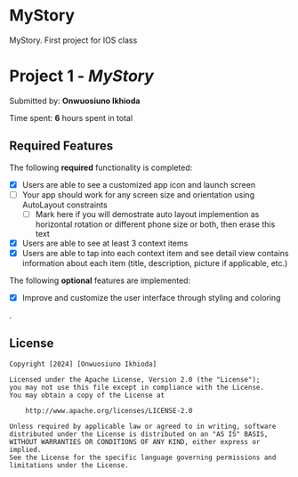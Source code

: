 # MyStory
MyStory. First project for IOS class

# Project 1 - *MyStory*

Submitted by: **Onwuosiuno Ikhioda**


Time spent: **6** hours spent in total

## Required Features

The following **required** functionality is completed:

- [x] Users are able to see a customized app icon and launch screen
- [ ] Your app should work for any screen size and orientation using AutoLayout constraints
  - [ ] Mark here if you will demostrate auto layout implemention as horizontal rotation or different phone size or both, then erase this text
- [x] Users are able to see at least 3 context items
- [x] Users are able to tap into each context item and see detail view contains information about each item (title, description, picture if applicable, etc.)
 
The following **optional** features are implemented:

- [x] Improve and customize the user interface through styling and coloring


.

## License

    Copyright [2024] [Onwuosiuno Ikhioda]

    Licensed under the Apache License, Version 2.0 (the "License");
    you may not use this file except in compliance with the License.
    You may obtain a copy of the License at

        http://www.apache.org/licenses/LICENSE-2.0

    Unless required by applicable law or agreed to in writing, software
    distributed under the License is distributed on an "AS IS" BASIS,
    WITHOUT WARRANTIES OR CONDITIONS OF ANY KIND, either express or implied.
    See the License for the specific language governing permissions and
    limitations under the License.
